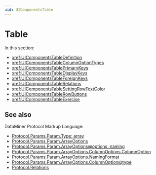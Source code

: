 ```yaml
---
uid: UIComponentsTable
---
```


# Table

In this section:

- <xref:UIComponentsTableDefinition>
- <xref:UIComponentsTableColumnOptionTypes>
- <xref:UIComponentsTablePrimaryKeys>
- <xref:UIComponentsTableDisplayKeys>
- <xref:UIComponentsTableForeignKeys>
- <xref:UIComponentsTableRelations>
- <xref:UIComponentsTableSettingRowTextColor>
- <xref:UIComponentsTableRowButtons>
- <xref:UIComponentsTableExercise>

## See also

DataMiner Protocol Markup Language:

- [Protocol.Params.Param.Type: array](xref:Protocol.Params.Param.Type#array)
- [Protocol.Params.Param.ArrayOptions](xref:Protocol.Params.Param.ArrayOptions)
- [Protocol.Params.Param.ArrayOptions@options: naming](xref:Protocol.Params.Param.ArrayOptions-options#naming)
- [Protocol.Params.Param.ArrayOptions.ColumnOptions.ColumnOption](xref:Protocol.Params.Param.ArrayOptions.ColumnOptions.ColumnOption)
- [Protocol.Params.Param.ArrayOptions.NamingFormat](xref:Protocol.Params.Param.ArrayOptions.NamingFormat)
- [Protocol.Params.Param.ArrayOptions.ColumnOption@type](xref:Protocol.Params.Param.ArrayOptions.ColumnOption-type)
- [Protocol.Relations](xref:Protocol.Relations)
